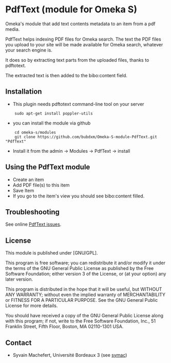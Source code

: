 PdfText (module for Omeka S)
============================

Omeka's module that add text contents metadata to an item from a pdf media.

PdfText helps indexing PDF files for Omeka search. The text the PDF files you
upload to your site will be made available for Omeka search, whatever your
search engine is.

It does so by extracting text parts from the uploaded files, thanks to
pdftotext.

The extracted text is then added to the bibo:content field.

Installation
------------

- This plugin needs pdftotext command-line tool on your server

```
    sudo apt-get install poppler-utils
```

- you can install the module via github

```
    cd omeka-s/modules  
    git clone https://github.com/bubdxm/Omeka-S-module-PdfText.git "PdfText"
```

- Install it from the admin → Modules → PdfText -> install

Using the PdfText module
---------------------------

- Create an item
- Add PDF file(s) to this item
- Save Item
- If you go to the item's view you should see bibo:content filled. 

Troubleshooting
---------------

See online [PdfText issues](https://github.com/bubdxm/Omeka-S-module-PdfText/issues).


License
-------

This module is published under [GNU/GPL].

This program is free software; you can redistribute it and/or modify it under
the terms of the GNU General Public License as published by the Free Software
Foundation; either version 3 of the License, or (at your option) any later
version.

This program is distributed in the hope that it will be useful, but WITHOUT
ANY WARRANTY; without even the implied warranty of MERCHANTABILITY or FITNESS
FOR A PARTICULAR PURPOSE. See the GNU General Public License for more
details.

You should have received a copy of the GNU General Public License along with
this program; if not, write to the Free Software Foundation, Inc.,
51 Franklin Street, Fifth Floor, Boston, MA 02110-1301 USA.


Contact
-------

* Syvain Machefert, Université Bordeaux 3 (see [symac](https://github.com/symac))





